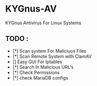 # KYGnus-AV
KYGnus Antivirus For Linux Systems





















## TODO :

 - [*] Scan system For Maliciuos Files
 - [*] Scan Remote System with ClamAV
 - [] Easy GUI For Iptables
 - [*] Search In  Malicious URL's 
 - [*] Check Permissions
 - [*] check MariaDB configs 